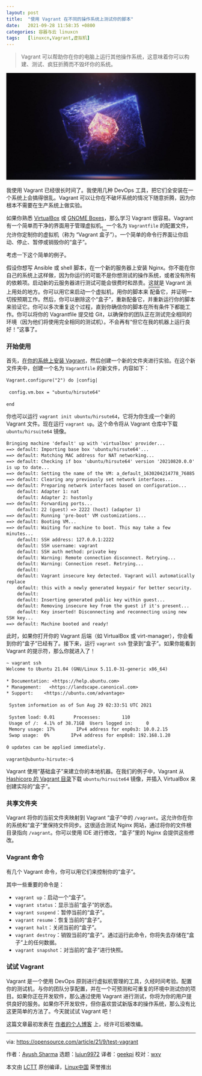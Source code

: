 ```yaml
---
layout: post
title:	"使用 Vagrant 在不同的操作系统上测试你的脚本"
date:	2021-09-28 11:58:35 +0800 
categories:	容器与云 linuxcn 
tags:	[linuxcn,Vagrant,虚拟机]
---
```




> 
> Vagrant 可以帮助你在你的电脑上运行其他操作系统，这意味着你可以构建、测试、疯狂折腾而不毁坏你的系统。
> 
> 
> 


![](/Asserts/Images/album/202109/28/115827gv75kkrhnnhvkhcf.jpg "Woman using laptop concentrating")


我使用 Vagrant 已经很长时间了。我使用几种 DevOps 工具，把它们全安装在一个系统上会搞得很乱。Vagrant 可以让你在不破坏系统的情况下随意折腾，因为你根本不需要在生产系统上做实验。


如果你熟悉 [VirtualBox](https://opensource.com/article/21/6/try-linux-virtualbox) 或 [GNOME Boxes](https://opensource.com/article/19/5/getting-started-gnome-boxes-virtualization)，那么学习 Vagrant 很容易。Vagrant 有一个简单而干净的界面用于管理虚拟机。一个名为 `Vagrantfile` 的配置文件，允许你定制你的虚拟机（称为 “Vagrant <ruby> 盒子 <rt>  box </rt></ruby>”）。一个简单的命令行界面让你启动、停止、暂停或销毁你的“盒子”。


考虑一下这个简单的例子。


假设你想写 Ansible 或 shell 脚本，在一个新的服务器上安装 Nginx。你不能在你自己的系统上这样做，因为你运行的可能不是你想测试的操作系统，或者没有所有的依赖项。启动新的云服务器进行测试可能会很费时和昂贵。这就是 Vagrant 派上用处的地方。你可以用它来启动一个虚拟机，用你的脚本来<ruby> 配备 <rt>  provision </rt></ruby>它，并证明一切按预期工作。然后，你可以删除这个“盒子”，重新配备它，并重新运行你的脚本来验证它。你可以多次重复这个过程，直到你确信你的脚本在所有条件下都能工作。你可以将你的 Vagrantfile 提交给 Git，以确保你的团队正在测试完全相同的环境（因为他们将使用完全相同的测试机）。不会再有“但它在我的机器上运行良好！”这事了。


### 开始使用


首先，[在你的系统上安装 Vagrant](https://www.vagrantup.com/docs/installation)，然后创建一个新的文件夹进行实验。在这个新文件夹中，创建一个名为 `Vagrantfile` 的新文件，内容如下：



```
Vagrant.configure("2") do |config|

 config.vm.box = "ubuntu/hirsute64"

end

```

你也可以运行 `vagrant init ubuntu/hirsute64`，它将为你生成一个新的 Vagrant 文件。现在运行 `vagrant up`。这个命令将从 Vagrant 仓库中下载 `ubuntu/hirsuite64` 镜像。



```
Bringing machine 'default' up with 'virtualbox' provider...
==> default: Importing base box 'ubuntu/hirsute64'...
==> default: Matching MAC address for NAT networking...
==> default: Checking if box 'ubuntu/hirsute64' version '20210820.0.0' is up to date...
==> default: Setting the name of the VM: a_default_1630204214778_76885
==> default: Clearing any previously set network interfaces...
==> default: Preparing network interfaces based on configuration...
    default: Adapter 1: nat
    default: Adapter 2: hostonly
==> default: Forwarding ports...
    default: 22 (guest) => 2222 (host) (adapter 1)
==> default: Running 'pre-boot' VM customizations...
==> default: Booting VM...
==> default: Waiting for machine to boot. This may take a few minutes...
    default: SSH address: 127.0.0.1:2222
    default: SSH username: vagrant
    default: SSH auth method: private key
    default: Warning: Remote connection disconnect. Retrying...
    default: Warning: Connection reset. Retrying...
    default:
    default: Vagrant insecure key detected. Vagrant will automatically replace
    default: this with a newly generated keypair for better security.
    default:
    default: Inserting generated public key within guest...
    default: Removing insecure key from the guest if it's present...
    default: Key inserted! Disconnecting and reconnecting using new SSH key...
==> default: Machine booted and ready!

```

此时，如果你打开你的 Vagrant 后端（如 VirtualBox 或 virt-manager），你会看到你的“盒子”已经有了。接下来，运行 `vagrant ssh` 登录到“盒子”。如果你能看到 Vagrant 的提示符，那么你就进入了！



```
~ vagrant ssh
Welcome to Ubuntu 21.04 (GNU/Linux 5.11.0-31-generic x86_64)

* Documentation: <https://help.ubuntu.com>
* Management:   <https://landscape.canonical.com>
* Support:    <https://ubuntu.com/advantage>

 System information as of Sun Aug 29 02:33:51 UTC 2021

 System load: 0.01       Processes:        110
 Usage of /:  4.1% of 38.71GB  Users logged in:     0
 Memory usage: 17%        IPv4 address for enp0s3: 10.0.2.15
 Swap usage:  0%        IPv4 address for enp0s8: 192.168.1.20

0 updates can be applied immediately.

vagrant@ubuntu-hirsute:~$

```

Vagrant 使用“基础盒子”来建立你的本地机器。在我们的例子中，Vagrant 从 [Hashicorp 的 Vagrant 目录](https://app.vagrantup.com/boxes/search)下载 `ubuntu/hirsuite64` 镜像，并插入 VirtualBox 来创建实际的“盒子”。


### 共享文件夹


Vagrant 将你的当前文件夹映射到 Vagrant “盒子”中的 `/vagrant`。这允许你在你的系统和“盒子”里保持文件同步。这很适合测试 Nginx 网站，通过将你的文件根目录指向 `/vagrant`。你可以使用 IDE 进行修改，“盒子”里的 Nginx 会提供这些修改。


### Vagrant 命令


有几个 Vagrant 命令，你可以用它们来控制你的“盒子”。


其中一些重要的命令是：


* `vagrant up`：启动一个“盒子”。
* `vagrant status`：显示当前“盒子”的状态。
* `vagrant suspend`：暂停当前的“盒子”。
* `vagrant resume`：恢复当前的“盒子”。
* `vagrant halt`：关闭当前的“盒子”。
* `vagrant destroy`：销毁当前的“盒子”。通过运行此命令，你将失去存储在“盒子”上的任何数据。
* `vagrant snapshot`：对当前的“盒子”进行快照。


### 试试 Vagrant


Vagrant 是一个使用 DevOps 原则进行虚拟机管理的工具，久经时间考验。配置你的测试机，与你的团队分享配置，并在一个可预测和可重复的环境中测试你的项目。如果你正在开发软件，那么通过使用 Vagrant 进行测试，你将为你的用户提供良好的服务。如果你不开发软件，但你喜欢尝试新版本的操作系统，那么没有比这更简单的方法了。今天就试试 Vagrant 吧！


这篇文章最初发表在 [作者的个人博客](https://notes.ayushsharma.in/2021/08/introduction-to-vagrant) 上，经许可后被改编。




---


via: <https://opensource.com/article/21/9/test-vagrant>


作者：[Ayush Sharma](https://opensource.com/users/ayushsharma) 选题：[lujun9972](https://github.com/lujun9972) 译者：[geekpi](https://github.com/geekpi) 校对：[wxy](https://github.com/wxy)


本文由 [LCTT](https://github.com/LCTT/TranslateProject) 原创编译，[Linux中国](https://linux.cn/) 荣誉推出
